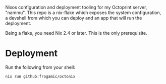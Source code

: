 Nixos configuration and deployment tooling for my Octoprint server, "nammu". This repo is a nix-flake which exposes the system configuration, a devshell from which you can deploy and an app that will run the deployment.

Being a flake, you need Nix 2.4 or later. This is the only prerequisite.

# Deployment

Run the following from your shell:

```shell
nix run github:frogamic/octonix
```
